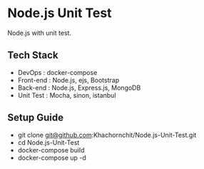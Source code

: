 # Node.js Unit Test
Node.js with unit test.

## Tech Stack
* DevOps        : docker-compose
* Front-end     : Node.js, ejs, Bootstrap
* Back-end      : Node.js, Express.js, MongoDB
* Unit Test     : Mocha, sinon, istanbul

## Setup Guide
* git clone git@github.com:Khachornchit/Node.js-Unit-Test.git
* cd Node.js-Unit-Test
* docker-compose build
* docker-compose up -d